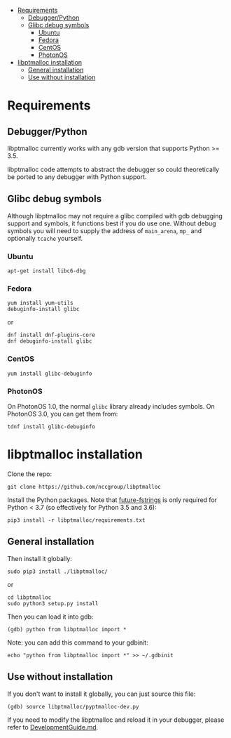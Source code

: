 <!-- vim-markdown-toc GFM -->

* [Requirements](#requirements)
    * [Debugger/Python](#debuggerpython)
    * [Glibc debug symbols](#glibc-debug-symbols)
        * [Ubuntu](#ubuntu)
        * [Fedora](#fedora)
        * [CentOS](#centos)
        * [PhotonOS](#photonos)
* [libptmalloc installation](#libptmalloc-installation)
    * [General installation](#general-installation)
    * [Use without installation](#use-without-installation)

<!-- vim-markdown-toc -->

# Requirements

## Debugger/Python

libptmalloc currently works with any gdb version that supports Python >= 3.5.

libptmalloc code attempts to abstract the debugger so could theoretically be ported to any debugger with Python support.

## Glibc debug symbols

Although libptmalloc may not require a glibc compiled with gdb debugging support and symbols, it functions best if you do use one.  Without debug symbols you will need to supply the address of `main_arena`, `mp_` and optionally `tcache` yourself.

### Ubuntu

```
apt-get install libc6-dbg
```

### Fedora

```
yum install yum-utils
debuginfo-install glibc
```

or

```
dnf install dnf-plugins-core
dnf debuginfo-install glibc
```

### CentOS

```
yum install glibc-debuginfo
```

### PhotonOS

On PhotonOS 1.0, the normal `glibc` library already includes symbols. On PhotonOS 3.0, you can get them from:

```
tdnf install glibc-debuginfo
```

# libptmalloc installation

Clone the repo:

```
git clone https://github.com/nccgroup/libptmalloc
```

Install the Python packages. Note that [future-fstrings](https://pypi.org/project/future-fstrings/) is only required for Python < 3.7 (so effectively for Python 3.5 and 3.6):

```
pip3 install -r libptmalloc/requirements.txt
```

## General installation

Then install it globally:

```
sudo pip3 install ./libptmalloc/
```

or

```
cd libptmalloc
sudo python3 setup.py install
```

Then you can load it into gdb:

```
(gdb) python from libptmalloc import *
```

Note: you can add this command to your gdbinit:

```
echo "python from libptmalloc import *" >> ~/.gdbinit
```

## Use without installation

If you don't want to install it globally, you can just source this file:

```
(gdb) source libptmalloc/pyptmalloc-dev.py
```

If you need to modify the libptmalloc and reload it in your debugger, please refer to [DevelopmentGuide.md](DevelopmentGuide.md).